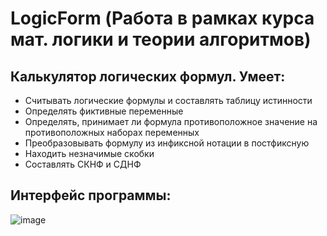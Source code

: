 # LogicForm (Работа в рамках курса мат. логики и теории алгоритмов)
## Калькулятор логических формул. Умеет: <br>
+ Считывать логические формулы и составлять таблицу истинности <br>
+ Определять фиктивные переменные
+ Определять, принимает ли формула противоположное значение на противоположных наборах переменных
+ Преобразовывать формулу из инфиксной нотации в постфиксную
+ Находить незначимые скобки
+ Составлять СКНФ и СДНФ

## Интерфейс программы:
![image](https://user-images.githubusercontent.com/78251479/112076274-2c9af580-8b8b-11eb-8ba9-abffda45591d.png)


